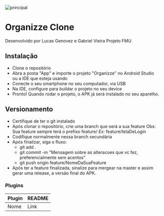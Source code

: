 ![principal](https://user-images.githubusercontent.com/63431463/79059266-3e231000-7c4e-11ea-9fd4-7dd4b55203ba.jpg|width=250)

# Organizze Clone

Desenvolvido por Lucas Genovez e Gabriel Vieira
Projeto FMU

## Instalação

- Clone o repositório
- Abra a posta "App" e importe o projeto "Organizze" no Android Studio ou a IDE que esteja usando
- Conecte o seu smartphone no seu computador, via USB
- Na IDE, configure para buildar o projeto no seu device
- Pronto! Quando rodar o projeto, o APK já será instalado no seu aparelho.

## Versionamento

- Certifique de ter o git instalado
- Após clonar o repositório, crie uma branch que será a sua feature
Obs: Sua feature sempre terá o prefixo feature/
*Ex:* feature/telaDeLogin
- Codifique normalmente nessa branch secundária
- Após finalizar, siga o fluxo:
  - git add .
  - git commit -m "Mensagem sobre as alteracoes que vc fez, preferencialmente sem acentos"
  - git push origin feature/NomeDaSuaFeature
- Após ter a feature finalizada, sinalize para mergear na master e assim gerar uma release, a versão final do APK.

### Plugins

| Plugin | README |
| ------ | ------ |
| Nome | Link |

